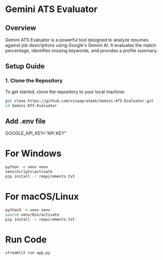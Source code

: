 # Gemini ATS Evaluator

## Overview
Gemini ATS Evaluator is a powerful tool designed to analyze resumes against job descriptions using Google's Gemini AI. It evaluates the match percentage, identifies missing keywords, and provides a profile summary.

## Setup Guide

### 1. Clone the Repository
To get started, clone the repository to your local machine:

```bash
git clone https://github.com/viswaprateek/Gemini-ATS-Evaluator.git
cd Gemini-ATS-Evaluator
```
## Add .env file
GOOGLE_API_KEY="API KEY"

# For Windows
```bash
python -m venv venv
venv\Scripts\activate
pip install -r requirements.txt

```


# For macOS/Linux
```bash
python3 -m venv venv
source venv/bin/activate
pip install -r requirements.txt

```
# Run Code
```bash
streamlit run app.py
```

